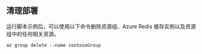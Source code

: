 ## <a name="clean-up-deployment"></a>清理部署 

运行脚本示例后，可以使用以下命令删除资源组、Azure Redis 缓存实例以及资源组中的任何相关资源。

```azurecli
az group delete --name contosoGroup
```